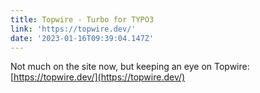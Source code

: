```yaml
---
title: Topwire - Turbo for TYPO3
link: 'https://topwire.dev/'
date: '2023-01-16T09:39:04.147Z'
---
```


Not much on the site now, but keeping an eye on Topwire: [https://topwire.dev/](https://topwire.dev/)
